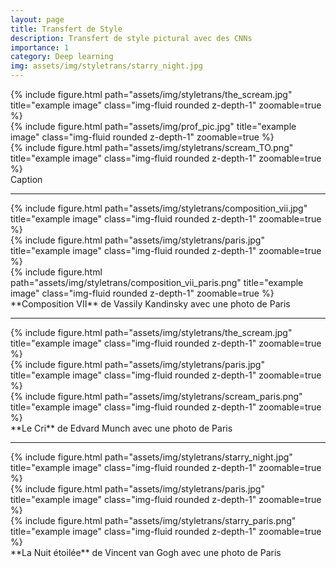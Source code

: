 ```yaml
---
layout: page
title: Transfert de Style
description: Transfert de style pictural avec des CNNs
importance: 1
category: Deep learning
img: assets/img/styletrans/starry_night.jpg
---
```


<div class="row justify-content-md-center">
    <div class="col-sm mt-3 mt-md-0">
        {% include figure.html path="assets/img/styletrans/the_scream.jpg" title="example image" class="img-fluid rounded z-depth-1" zoomable=true %}
    </div>
    <div class="col-sm mt-3 mt-md-0">
        {% include figure.html path="assets/img/prof_pic.jpg" title="example image" class="img-fluid rounded z-depth-1" zoomable=true %}
    </div>
        <div class="col-sm mt-3 mt-md-0">
        {% include figure.html path="assets/img/styletrans/scream_TO.png" title="example image" class="img-fluid rounded z-depth-1" zoomable=true %}
    </div>
</div>
<div class="caption">
    Caption
</div>

***


<div class="row justify-content-md-center">
    <div class="col-sm mt-3 mt-md-0">
        {% include figure.html path="assets/img/styletrans/composition_vii.jpg" title="example image" class="img-fluid rounded z-depth-1" zoomable=true %}
    </div>
    <div class="col-sm mt-3 mt-md-0">
        {% include figure.html path="assets/img/styletrans/paris.jpg" title="example image" class="img-fluid rounded z-depth-1" zoomable=true %}
    </div>
        <div class="col-sm mt-3 mt-md-0">
        {% include figure.html path="assets/img/styletrans/composition_vii_paris.png" title="example image" class="img-fluid rounded z-depth-1" zoomable=true %}
    </div>
</div>
<div class="caption">
    **Composition VII** de Vassily Kandinsky avec une photo de Paris
</div>


***



<div class="row justify-content-md-center">
    <div class="col-sm mt-3 mt-md-0">
        {% include figure.html path="assets/img/styletrans/the_scream.jpg" title="example image" class="img-fluid rounded z-depth-1" zoomable=true %}
    </div>
    <div class="col-sm mt-3 mt-md-0">
        {% include figure.html path="assets/img/styletrans/paris.jpg" title="example image" class="img-fluid rounded z-depth-1" zoomable=true %}
    </div>
        <div class="col-sm mt-3 mt-md-0">
        {% include figure.html path="assets/img/styletrans/scream_paris.png" title="example image" class="img-fluid rounded z-depth-1" zoomable=true %}
    </div>
</div>
<div class="caption">
    **Le Cri** de  Edvard Munch avec une photo de Paris
</div>

***


<div class="row justify-content-md-center">
    <div class="col-sm mt-3 mt-md-0">
        {% include figure.html path="assets/img/styletrans/starry_night.jpg" title="example image" class="img-fluid rounded z-depth-1" zoomable=true %}
    </div>
    <div class="col-sm mt-3 mt-md-0">
        {% include figure.html path="assets/img/styletrans/paris.jpg" title="example image" class="img-fluid rounded z-depth-1" zoomable=true %}
    </div>
        <div class="col-sm mt-3 mt-md-0">
        {% include figure.html path="assets/img/styletrans/starry_paris.png" title="example image" class="img-fluid rounded z-depth-1" zoomable=true %}
    </div>
</div>
<div class="caption">
    **La Nuit étoilée** de Vincent van Gogh avec une photo de Paris
</div>